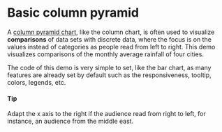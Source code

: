 # Basic column pyramid

A [column pyramid chart](https://api.highcharts.com/highcharts/plotOptions.columnpyramid), like the column chart, is often used to visualize **comparisons** of data sets with discrete data, where the focus is on the values instead of categories as people read from left to right. This demo visualizes comparisons of the monthly average rainfall of four cities.

The code of this demo is very simple to set, like the bar chart, as many features are already set by default such as the responsiveness, tooltip, colors, legends, etc.

#### Tip
Adapt the x axis to the right if the audience read from right to left, for instance, an audience from the middle east.